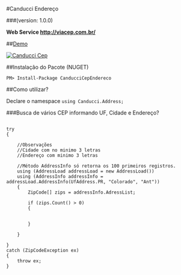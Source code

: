 #Canducci Endereço

###(version: 1.0.0)

__Web Service http://viacep.com.br/__

##[Demo](http://canduccipackages.apphb.com/#/)

[![Canducci Cep](http://i666.photobucket.com/albums/vv25/netdragoon/cep_zpsoqtae5hr.png)](https://www.nuget.org/packages/CanducciCep/)

##Instalação do Pacote (NUGET)

```Csharp
PM> Install-Package CanducciCepEndereco
```

##Como utilizar?

Declare o namespace `using Canducci.Address;` 

###Busca de vários CEP informando UF, Cidade e Endereço?

```Csharp

try
{

	//Observações
	//Cidade com no minimo 3 letras
	//Endereço com minimo 3 letras

	//Método AddressInfo só retorna os 100 primeiros registros.
    using (AddressLoad addressLoad = new AddressLoad())
   	using (AddressInfo addressInfo = addressLoad.AddressInfo(UfAddress.PR, "Colorado", "Ant"))
   	{               
    	ZipCode[] zips = addressInfo.AdressList; 

    	if (zips.Count() > 0)
    	{


    	}   

   	} 

}
catch (ZipCodeException ex)
{
    throw ex;
}

```
